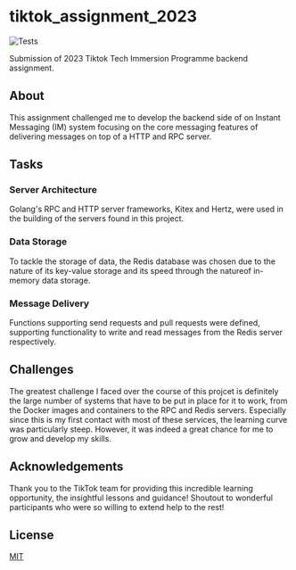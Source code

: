 # tiktok_assignment_2023

![Tests](https://github.com/TikTokTechImmersion/assignment_demo_2023/actions/workflows/test.yml/badge.svg)

Submission of 2023 Tiktok Tech Immersion Programme backend assignment.

## About
This assignment challenged me to develop the backend side of on Instant Messaging (IM) system focusing on the core messaging features of delivering messages on top of a HTTP and RPC server.

## Tasks
### Server Architecture
Golang's RPC and HTTP server frameworks, Kitex and Hertz, were used in the building of the servers found in this project.

### Data Storage
To tackle the storage of data, the Redis database was chosen due to the nature of its key-value storage and its speed through the natureof in-memory data storage.

### Message Delivery 
Functions supporting send requests and pull requests were defined, supporting functionality to write and read messages from the Redis server respectively.

## Challenges
The greatest challenge I faced over the course of this projcet is definitely the large number of systems that have to be put in place for it to work, from the Docker images and containers to the RPC and Redis servers. Especially since this is my first contact with most of these services, the learning curve was particularly steep. However, it was indeed a great chance for me to grow and develop my skills.

## Acknowledgements
Thank you to the TikTok team for providing this incredible learning opportunity, the insightful lessons and guidance! Shoutout to wonderful participants who were so willing to extend help to the rest!

## License
[MIT](https://github.com/Nyxchaser/tiktok_assignment/blob/main/LICENSE)
